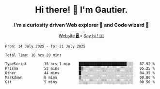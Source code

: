 <h1 align="center">Hi there! 👋 I'm Gautier.</h1>
<h3 align="center">I'm a curiosity driven Web explorer 🚀 and Code wizard 🧙</h3>

<p align="center">
  <a href="https://xisabla.github.io/">Website 🖥️ </a> •
  <a href="mailto:xisabla.dev@gmail.com">Say hi ! ✉️</a>
</p>

<!--START_SECTION:waka-->

```txt
From: 14 July 2025 - To: 21 July 2025

Total Time: 16 hrs 20 mins

TypeScript        15 hrs 1 min    ██████████████████████░░░   87.92 %
Prisma            53 mins         █▒░░░░░░░░░░░░░░░░░░░░░░░   05.25 %
Other             44 mins         █░░░░░░░░░░░░░░░░░░░░░░░░   04.35 %
Markdown          8 mins          ▒░░░░░░░░░░░░░░░░░░░░░░░░   00.80 %
Git               5 mins          ░░░░░░░░░░░░░░░░░░░░░░░░░   00.50 %
```

<!--END_SECTION:waka-->
